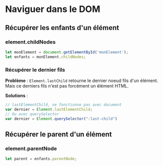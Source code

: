 # Naviguer dans le DOM

## Récupérer les enfants d'un élément

### element.childNodes

```javascript
let monElement = document.getElementById('monElement');
let enfants = monElement.childNodes;
```

### Récupérer le dernier fils

**Problème** :  `Element.lastChild` retourne le dernier noeud fils d'un élément. Mais ce derniers fils n'est pas forcément un élément HTML.

**Solutions** :  

```javascript
// lastElementChild, ne fonctionne pas avec document
var dernier = Element.lastElementChild; 
// Ou avec querySelector
var dernier = Element.querySelector(":last-child")
```

## Récupérer le parent d'un élément

### element.parentNode

```javascript
let parent = enfants.parentNode;
```



